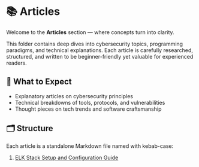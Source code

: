 # 📚 Articles

Welcome to the **Articles** section — where concepts turn into clarity.

This folder contains deep dives into cybersecurity topics, programming paradigms, and technical explanations. Each article is carefully researched, structured, and written to be beginner-friendly yet valuable for experienced readers.

## 🧭 What to Expect
- Explanatory articles on cybersecurity principles
- Technical breakdowns of tools, protocols, and vulnerabilities
- Thought pieces on tech trends and software craftsmanship

## 🗂️ Structure
Each article is a standalone Markdown file named with kebab-case:

1. [ELK Stack Setup and Configuration Guide](https://github.com/PavinDas/MyPen/blob/main/articles/ELK-Stack-Setup-and-Configuration-Guide.md)